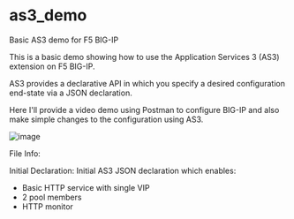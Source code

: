 # as3_demo
Basic AS3 demo for F5 BIG-IP

This is a basic demo showing how to use the Application Services 3 (AS3) extension on F5 BIG-IP.

AS3 provides a declarative API in which you specify a desired configuration end-state via a JSON declaration.

Here I'll provide a video demo using Postman to configure BIG-IP and also make simple changes to the configuration using AS3.

![image](https://github.com/delgadillo22/as3_demo/assets/23509342/09afa938-c5ea-45c2-a2b7-f0794f8d4722)

File Info:

Initial Declaration:
Initial AS3 JSON declaration which enables: 
- Basic HTTP service with single VIP
- 2 pool members
- HTTP monitor
